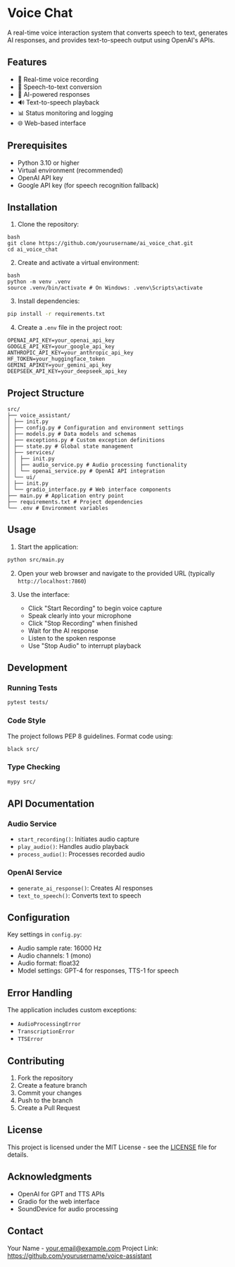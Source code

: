 # Voice Chat

A real-time voice interaction system that converts speech to text, generates AI responses, and provides text-to-speech output using OpenAI's APIs.

## Features

- 🎤 Real-time voice recording
- 🔄 Speech-to-text conversion
- 🤖 AI-powered responses
- 🔊 Text-to-speech playback
- 📊 Status monitoring and logging
- 🌐 Web-based interface

## Prerequisites

- Python 3.10 or higher
- Virtual environment (recommended)
- OpenAI API key
- Google API key (for speech recognition fallback)

## Installation

1. Clone the repository:
```
bash
git clone https://github.com/yourusername/ai_voice_chat.git
cd ai_voice_chat
```
2. Create and activate a virtual environment:

```
bash
python -m venv .venv
source .venv/bin/activate # On Windows: .venv\Scripts\activate
```

3. Install dependencies:

```bash
pip install -r requirements.txt
```

4. Create a `.env` file in the project root:

```env
OPENAI_API_KEY=your_openai_api_key
GOOGLE_API_KEY=your_google_api_key
ANTHROPIC_API_KEY=your_anthropic_api_key
HF_TOKEN=your_huggingface_token
GEMINI_APIKEY=your_gemini_api_key
DEEPSEEK_API_KEY=your_deepseek_api_key
```

## Project Structure
```
src/
├── voice_assistant/
│ ├── init.py
│ ├── config.py # Configuration and environment settings
│ ├── models.py # Data models and schemas
│ ├── exceptions.py # Custom exception definitions
│ ├── state.py # Global state management
│ ├── services/
│ │ ├── init.py
│ │ ├── audio_service.py # Audio processing functionality
│ │ └── openai_service.py # OpenAI API integration
│ └── ui/
│ ├── init.py
│ └── gradio_interface.py # Web interface components
├── main.py # Application entry point
├── requirements.txt # Project dependencies
└── .env # Environment variables
```

## Usage

1. Start the application:
```bash
python src/main.py
```

2. Open your web browser and navigate to the provided URL (typically `http://localhost:7860`)

3. Use the interface:
   - Click "Start Recording" to begin voice capture
   - Speak clearly into your microphone
   - Click "Stop Recording" when finished
   - Wait for the AI response
   - Listen to the spoken response
   - Use "Stop Audio" to interrupt playback

## Development

### Running Tests
```bash
pytest tests/
```

### Code Style
The project follows PEP 8 guidelines. Format code using:
```bash
black src/
```

### Type Checking
```bash
mypy src/
```

## API Documentation

### Audio Service
- `start_recording()`: Initiates audio capture
- `play_audio()`: Handles audio playback
- `process_audio()`: Processes recorded audio

### OpenAI Service
- `generate_ai_response()`: Creates AI responses
- `text_to_speech()`: Converts text to speech

## Configuration

Key settings in `config.py`:
- Audio sample rate: 16000 Hz
- Audio channels: 1 (mono)
- Audio format: float32
- Model settings: GPT-4 for responses, TTS-1 for speech

## Error Handling

The application includes custom exceptions:
- `AudioProcessingError`
- `TranscriptionError`
- `TTSError`

## Contributing

1. Fork the repository
2. Create a feature branch
3. Commit your changes
4. Push to the branch
5. Create a Pull Request

## License

This project is licensed under the MIT License - see the [LICENSE](LICENSE) file for details.

## Acknowledgments

- OpenAI for GPT and TTS APIs
- Gradio for the web interface
- SoundDevice for audio processing

## Contact

Your Name - your.email@example.com
Project Link: https://github.com/yourusername/voice-assistant